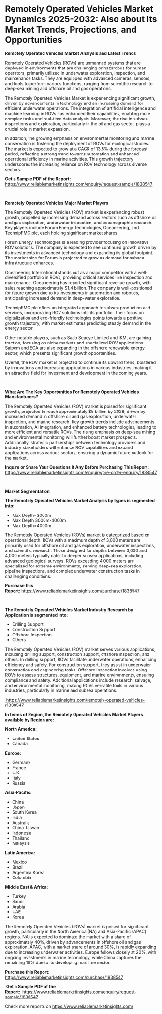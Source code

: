 <p><h1>Remotely Operated Vehicles Market Dynamics 2025-2032: Also about Its Market Trends, Projections, and Opportunities</h1></p><p><strong>Remotely Operated Vehicles Market Analysis and Latest Trends</strong></p>
<p><p>Remotely Operated Vehicles (ROVs) are unmanned systems that are deployed in environments that are challenging or hazardous for human operators, primarily utilized in underwater exploration, inspection, and maintenance tasks. They are equipped with advanced cameras, sensors, and tools to perform various functions, ranging from scientific research to deep-sea mining and offshore oil and gas operations.</p><p>The Remotely Operated Vehicles Market is experiencing significant growth, driven by advancements in technology and an increasing demand for efficient underwater operations. The integration of artificial intelligence and machine learning in ROVs has enhanced their capabilities, enabling more complex tasks and real-time data analysis. Moreover, the rise in subsea inspections and exploration, particularly in the oil and gas sector, plays a crucial role in market expansion.</p><p>In addition, the growing emphasis on environmental monitoring and marine conservation is fostering the deployment of ROVs for ecological studies. The market is expected to grow at a CAGR of 13.5% during the forecast period, reflecting a strong trend towards automation and enhanced operational efficiency in marine activities. This growth trajectory underscores the increasing reliance on ROV technology across diverse sectors.</p></p>
<p><strong>Get a Sample PDF of the Report:&nbsp;</strong> <a href="https://www.reliablemarketinsights.com/enquiry/request-sample/1838547?utm_campaign=2129&utm_medium=2&utm_source=Github&utm_content=ia&utm_term=22022025&utm_id=remotely-operated-vehicles">https://www.reliablemarketinsights.com/enquiry/request-sample/1838547</a></p>
<p>&nbsp;</p>
<p><strong>Remotely Operated Vehicles Major Market Players</strong></p>
<p><p>The Remotely Operated Vehicles (ROV) market is experiencing robust growth, propelled by increasing demand across sectors such as offshore oil and gas exploration, underwater inspection, and oceanographic research. Key players include Forum Energy Technologies, Oceaneering, and TechnipFMC plc, each holding significant market shares.</p><p>Forum Energy Technologies is a leading provider focusing on innovative ROV solutions. The company is expected to see continued growth driven by its investments in advanced technology and expanding its global footprint. The market size for Forum is projected to grow as demand for subsea infrastructure enhances.</p><p>Oceaneering International stands out as a major competitor with a well-diversified portfolio in ROVs, providing critical services like inspection and maintenance. Oceaneering has reported significant revenue growth, with sales reaching approximately $1.4 billion. The company is well-positioned for future growth due to its investments in automation and robotics, anticipating increased demand in deep-water exploration.</p><p>TechnipFMC plc offers an integrated approach to subsea production and services, incorporating ROV solutions into its portfolio. Their focus on digitalization and eco-friendly technologies points towards a positive growth trajectory, with market estimates predicting steady demand in the energy sector.</p><p>Other notable players, such as Saab Seaeye Limited and IKM, are gaining traction, focusing on niche markets and specialized ROV applications. Saipem and ECA are also expanding in the offshore renewable energy sector, which presents significant growth opportunities.</p><p>Overall, the ROV market is projected to continue its upward trend, bolstered by innovations and increasing applications in various industries, making it an attractive field for investment and development in the coming years.</p></p>
<p>&nbsp;</p>
<p><strong>What Are The Key Opportunities For Remotely Operated Vehicles Manufacturers?</strong></p>
<p><p>The Remotely Operated Vehicles (ROV) market is poised for significant growth, projected to reach approximately $5 billion by 2028, driven by increased demand in offshore oil and gas exploration, underwater inspection, and marine research. Key growth trends include advancements in automation, AI integration, and enhanced battery technologies, leading to more efficient and versatile ROVs. The rising emphasis on deep-sea mining and environmental monitoring will further boost market prospects. Additionally, strategic partnerships between technology providers and industry stakeholders will enhance ROV capabilities and expand applications across various sectors, ensuring a dynamic future outlook for the market.</p></p>
<p><strong>Inquire or Share Your Questions If Any Before Purchasing This Report:</strong> <a href="https://www.reliablemarketinsights.com/enquiry/pre-order-enquiry/1838547?utm_campaign=2129&utm_medium=2&utm_source=Github&utm_content=ia&utm_term=22022025&utm_id=remotely-operated-vehicles">https://www.reliablemarketinsights.com/enquiry/pre-order-enquiry/1838547</a></p>
<p>&nbsp;</p>
<p><strong>Market Segmentation</strong></p>
<p><strong>The Remotely Operated Vehicles Market Analysis by types is segmented into:</strong></p>
<p><ul><li>Max Depth<3000m</li><li>Max Depth 3000m-4000m</li><li>Max Depth>4000m</li></ul></p>
<p><p>The Remotely Operated Vehicles (ROVs) market is categorized based on operational depth. ROVs with a maximum depth of 3,000 meters are primarily used for offshore oil and gas exploration, underwater inspections, and scientific research. Those designed for depths between 3,000 and 4,000 meters typically cater to deeper subsea applications, including advanced geological surveys. ROVs exceeding 4,000 meters are specialized for extreme environments, serving deep-sea exploration, pipeline inspections, and complex underwater construction tasks in challenging conditions.</p></p>
<p><strong>Purchase this Report:&nbsp;</strong><a href="https://www.reliablemarketinsights.com/purchase/1838547?utm_campaign=2129&utm_medium=2&utm_source=Github&utm_content=ia&utm_term=22022025&utm_id=remotely-operated-vehicles">https://www.reliablemarketinsights.com/purchase/1838547</a></p>
<p>&nbsp;</p>
<p><strong>The Remotely Operated Vehicles Market Industry Research by Application is segmented into:</strong></p>
<p><ul><li>Drilling Support</li><li>Construction Support</li><li>Offshore Inspection</li><li>Others</li></ul></p>
<p><p>The Remotely Operated Vehicles (ROV) market serves various applications, including drilling support, construction support, offshore inspection, and others. In drilling support, ROVs facilitate underwater operations, enhancing efficiency and safety. For construction support, they assist in underwater construction and engineering tasks. Offshore inspection involves using ROVs to assess structures, equipment, and marine environments, ensuring compliance and safety. Additional applications include research, salvage, and environmental monitoring, making ROVs versatile tools in various industries, particularly in marine and subsea operations.</p></p>
<p><a href="https://www.reliablemarketinsights.com/remotely-operated-vehicles-r1838547?utm_campaign=2129&utm_medium=2&utm_source=Github&utm_content=ia&utm_term=22022025&utm_id=remotely-operated-vehicles">&nbsp;https://www.reliablemarketinsights.com/remotely-operated-vehicles-r1838547</a></p>
<p><strong>In terms of Region, the Remotely Operated Vehicles Market Players available by Region are:</strong></p>
<p>
    <p> <strong> North America: </strong>
        <ul>
            <li>United States</li>
            <li>Canada</li>
        </ul>
        </p> 
    <p> <strong> Europe: </strong>
        <ul>
            <li>Germany</li>
            <li>France</li>
            <li>U.K.</li>
            <li>Italy</li>
            <li>Russia</li>
        </ul>
        </p> 
    <p> <strong> Asia-Pacific: </strong>
        <ul>
            <li>China</li>
            <li>Japan</li>
            <li>South Korea</li>
            <li>India</li>
            <li>Australia</li>
            <li>China Taiwan</li>
            <li>Indonesia</li>
            <li>Thailand</li>
            <li>Malaysia</li>
        </ul>
        </p> 
    <p> <strong> Latin America: </strong>
        <ul>
            <li>Mexico</li>
            <li>Brazil</li>
            <li>Argentina Korea</li>
            <li>Colombia</li>
        </ul>
        </p> 
    <p> <strong> Middle East & Africa: </strong>
        <ul>
            <li>Turkey</li>
            <li>Saudi</li>
            <li>Arabia</li>
            <li>UAE</li>
            <li>Korea</li>
        </ul>
    </p>
    </p>
<p><p>The Remotely Operated Vehicles (ROVs) market is poised for significant growth, particularly in the North America (NA) and Asia-Pacific (APAC) regions. NA is expected to dominate the market with a share of approximately 40%, driven by advancements in offshore oil and gas exploration. APAC, with a market share of around 30%, is rapidly expanding due to increasing underwater activities. Europe follows closely at 20%, with ongoing investments in marine technology, while China captures the remaining 10% due to its developing maritime sector.</p></p>
<p><strong>Purchase this Report: </strong><a href="https://www.reliablemarketinsights.com/purchase/1838547?utm_campaign=2129&utm_medium=2&utm_source=Github&utm_content=ia&utm_term=22022025&utm_id=remotely-operated-vehicles">https://www.reliablemarketinsights.com/purchase/1838547</a></p>
<p>&nbsp;<strong>Get a Sample PDF of the Report:&nbsp;&nbsp;</strong><a href="https://www.reliablemarketinsights.com/enquiry/request-sample/1838547?utm_campaign=2129&utm_medium=2&utm_source=Github&utm_content=ia&utm_term=22022025&utm_id=remotely-operated-vehicles">https://www.reliablemarketinsights.com/enquiry/request-sample/1838547</a></p>
<p><strong></strong></p>
<p>Check more reports on <a href="https://www.reliablemarketinsights.com/?utm_campaign=2129&utm_medium=2&utm_source=Github&utm_content=ia&utm_term=22022025&utm_id=remotely-operated-vehicles">https://www.reliablemarketinsights.com/</a></p>